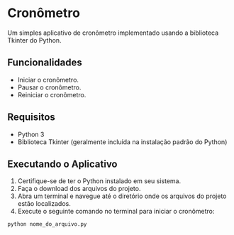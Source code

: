 # Cronômetro

Um simples aplicativo de cronômetro implementado usando a biblioteca Tkinter do Python.

## Funcionalidades

- Iniciar o cronômetro.
- Pausar o cronômetro.
- Reiniciar o cronômetro.

## Requisitos

- Python 3
- Biblioteca Tkinter (geralmente incluída na instalação padrão do Python)

## Executando o Aplicativo

1. Certifique-se de ter o Python instalado em seu sistema.
2. Faça o download dos arquivos do projeto.
3. Abra um terminal e navegue até o diretório onde os arquivos do projeto estão localizados.
4. Execute o seguinte comando no terminal para iniciar o cronômetro:

```bash
python nome_do_arquivo.py
